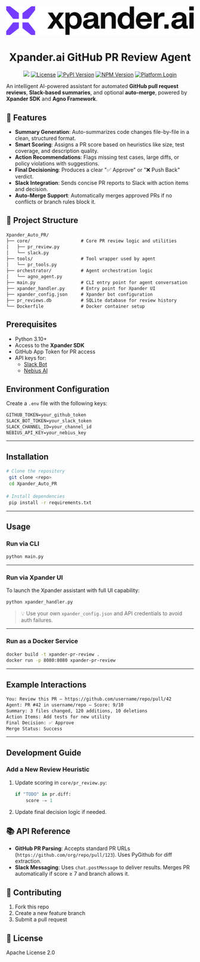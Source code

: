 <h3 align="center">
  <a name="readme-top"></a>
  <picture>
    <source media="(prefers-color-scheme: dark)" srcset="../../images/Purple%20Logo%20White%20text.png">
    <img
      src="../../images/Purple%20Logo%20Black%20Text.png"
      style="max-width: 100%; height: auto; width: auto; max-height: 170px;"
      alt="xpander.ai Logo"
    >
  </picture>
</h3>

<div align="center">
  <h1>Xpander.ai GitHub PR Review Agent</h1>

<a href="https://pepy.tech/projects/xpander-sdk"><img src="https://static.pepy.tech/badge/xpander-sdk/month"></a>
<a href="https://github.com/xpander-ai/xpander.ai/blob/main/LICENSE"><img src="https://img.shields.io/github/license/xpander-ai/xpander.ai" alt="License"></a> <a href="https://pypi.org/project/xpander-sdk"><img src="https://img.shields.io/pypi/v/xpander-sdk" alt="PyPI Version"></a> <a href="https://npmjs.com/package/xpander-sdk"><img src="https://img.shields.io/npm/v/xpander-sdk" alt="NPM Version"></a> <a href="https://app.xpander.ai"><img src="https://img.shields.io/badge/platform-login-30a46c" alt="Platform Login"></a>

</div>



An intelligent AI-powered assistant for automated <b>GitHub pull request reviews</b>, <b>Slack-based summaries</b>, and optional <b>auto-merge</b>, powered by <b>Xpander SDK</b> and <b>Agno Framework</b>.


## 🚀 Features

- <b>Summary Generation</b>: Auto-summarizes code changes file-by-file in a clean, structured format.
- <b>Smart Scoring</b>: Assigns a PR score based on heuristics like size, test coverage, and description quality.
- <b>Action Recommendations</b>: Flags missing test cases, large diffs, or policy violations with suggestions.
- <b>Final Decisioning</b>: Produces a clear "✅ Approve" or "❌ Push Back" verdict.
- <b>Slack Integration</b>: Sends concise PR reports to Slack with action items and decision.
- <b>Auto-Merge Support</b>: Automatically merges approved PRs if no conflicts or branch rules block it.



## 🧱 Project Structure

```
Xpander_Auto_PR/
├── core/                   # Core PR review logic and utilities
│   ├── pr_review.py
│   └── slack.py
├── tools/                  # Tool wrapper used by agent
│   └── pr_tools.py
├── orchestrator/           # Agent orchestration logic
│   └── agno_agent.py
├── main.py                 # CLI entry point for agent conversation
├── xpander_handler.py      # Entry point for Xpander UI
├── xpander_config.json     # Xpander bot configuration
├── pr_reviews.db           # SQLite database for review history
└── Dockerfile              # Docker container setup
```


##  Prerequisites

- Python 3.10+
- Access to the <b>Xpander SDK</b>
- GitHub App Token for PR access
- API keys for:
  - [Slack Bot](https://api.slack.com/)
  - [Nebius AI](https://studio.nebius.com/)



## Environment Configuration

Create a `.env` file with the following keys:

```env
GITHUB_TOKEN=your_github_token
SLACK_BOT_TOKEN=your_slack_token
SLACK_CHANNEL_ID=your_channel_id
NEBIUS_API_KEY=your_nebius_key
```

---

## Installation

```bash
# Clone the repository
 git clone <repo>
 cd Xpander_Auto_PR

# Install dependencies
 pip install -r requirements.txt
```

---

##  Usage

### Run via CLI

```bash
python main.py
```

---

### Run via Xpander UI

To launch the Xpander assistant with full UI capability:

```bash
python xpander_handler.py
```

> 💡 Use your own `xpander_config.json` and API credentials to avoid auth failures.

---

### Run as a Docker Service

```bash
docker build -t xpander-pr-review .
docker run -p 8080:8080 xpander-pr-review
```

---

## Example Interactions

```
You: Review this PR — https://github.com/username/repo/pull/42
Agent: PR #42 in username/repo — Score: 9/10
Summary: 3 files changed, 120 additions, 10 deletions
Action Items: Add tests for new utility
Final Decision: ✅ Approve
Merge Status: Success
```

---

## Development Guide

### Add a New Review Heuristic

1. Update scoring in `core/pr_review.py`:

   ```python
   if "TODO" in pr.diff:
       score -= 1
   ```

2. Update final decision logic if needed.


## 📚 API Reference

- <b>GitHub PR Parsing</b>: Accepts standard PR URLs (`https://github.com/org/repo/pull/123`). Uses PyGithub for diff extraction.
- <b>Slack Messaging</b>: Uses `chat.postMessage` to deliver results. Merges PR automatically if score ≥ 7 and branch allows it.



## 🤝 Contributing

1. Fork this repo
2. Create a new feature branch
3. Submit a pull request



## 📝 License

Apache License 2.0


